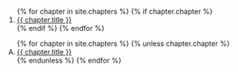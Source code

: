 ---
---
<ol>
{% for chapter in site.chapters %}
  {% if chapter.chapter %}
  <li><a href="{{ chapter.slug | prepend: './' | append: '/' }}">{{ chapter.title }}</a></li>
  {% endif %}
{% endfor %}
</ol>

<ol type="A">
{% for chapter in site.chapters %}
  {% unless chapter.chapter %}
  <li><a href="{{ chapter.slug | prepend: './' | append: '/' }}">{{ chapter.title }}</a></li>
  {% endunless %}
{% endfor %}
</ol>
